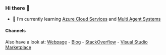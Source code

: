 ### Hi there 👋
- 🌱 I’m currently learning [Azure Cloud Services](https://azure.microsoft.com) and [Multi Agent Systems](https://en.wikipedia.org/wiki/Multi-agent_system)

#### Channels
Also have a look at:
[Webpage](https://tjarkprokoph.com) -
[Blog](https://medium.com/@tjark.prokoph) - 
[StackOverflow](https://stackoverflow.com/users/22791124/tjark-prokoph) - 
[Visual Studio Marketplace](https://marketplace.visualstudio.com/publishers/tjarkprokoph)
